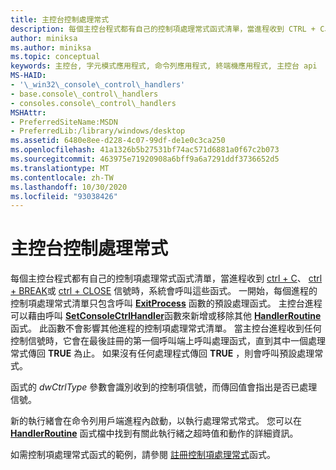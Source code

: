 ```yaml
---
title: 主控台控制處理常式
description: 每個主控台程式都有自己的控制項處理常式函式清單，當進程收到 CTRL + C、CTRL + BREAK 或 CTRL + CLOSE 信號時，系統會呼叫這些函式。
author: miniksa
ms.author: miniksa
ms.topic: conceptual
keywords: 主控台, 字元模式應用程式, 命令列應用程式, 終端機應用程式, 主控台 api
MS-HAID:
- '\_win32\_console\_control\_handlers'
- base.console\_control\_handlers
- consoles.console\_control\_handlers
MSHAttr:
- PreferredSiteName:MSDN
- PreferredLib:/library/windows/desktop
ms.assetid: 6480e8ee-d228-4c07-99df-de1e0c3ca250
ms.openlocfilehash: 41a1326b5b27531bf74ac571d6881a0f67c2b073
ms.sourcegitcommit: 463975e71920908a6bff9a6a7291ddf3736652d5
ms.translationtype: MT
ms.contentlocale: zh-TW
ms.lasthandoff: 10/30/2020
ms.locfileid: "93038426"
---
```

# <a name="console-control-handlers"></a>主控台控制處理常式

每個主控台程式都有自己的控制項處理常式函式清單，當進程收到 [ctrl + C](ctrl-c-and-ctrl-break-signals.md)、 [ctrl + BREAK](ctrl-c-and-ctrl-break-signals.md)或 [ctrl + CLOSE](ctrl-close-signal.md) 信號時，系統會呼叫這些函式。 一開始，每個進程的控制項處理常式清單只包含呼叫 [**ExitProcess**](https://msdn.microsoft.com/library/windows/desktop/ms682658) 函數的預設處理函式。 主控台進程可以藉由呼叫 [**SetConsoleCtrlHandler**](setconsolectrlhandler.md)函數來新增或移除其他 [**HandlerRoutine**](handlerroutine.md)函式。 此函數不會影響其他進程的控制項處理常式清單。 當主控台進程收到任何控制信號時，它會在最後註冊的第一個呼叫端上呼叫處理函式，直到其中一個處理常式傳回 **TRUE** 為止。 如果沒有任何處理程式傳回 **TRUE** ，則會呼叫預設處理常式。

函式的 *dwCtrlType* 參數會識別收到的控制項信號，而傳回值會指出是否已處理信號。

新的執行緒會在命令列用戶端進程內啟動，以執行處理常式常式。 您可以在 [**HandlerRoutine**](handlerroutine.md#remarks) 函式檔中找到有關此執行緒之超時值和動作的詳細資訊。

如需控制項處理常式函式的範例，請參閱 [註冊控制項處理常式](registering-a-control-handler-function.md)函式。
